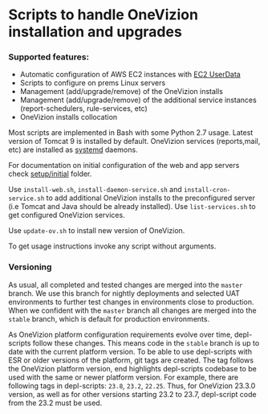 # Scripts to handle OneVizion installation and upgrades

### Supported features:
- Automatic configuration of AWS EC2 instances with [EC2 UserData](https://docs.aws.amazon.com/AWSEC2/latest/UserGuide/user-data.html)
- Scripts to configure on prems Linux servers
- Management (add/upgrade/remove) of the OneVizion installs
- Management (add/upgrade/remove) of the additional service instances (report-schedulers, rule-services, etc)
- OneVizion installs collocation

Most scripts are implemented in Bash with some Python 2.7 usage. Latest version of Tomcat 9 is installed by default. OneVizion services (reports,mail, etc) are installed as [systemd](https://www.freedesktop.org/wiki/Software/systemd/) daemons.

For documentation on initial configuration of the web and app servers check [setup/initial](setup/initial/README.md) folder.

Use `install-web.sh`, `install-daemon-service.sh` and `install-cron-service.sh` to add additional OneVizion installs to the preconfigured server (i.e Tomcat and Java should be already installed).
Use `list-services.sh` to get configured OneVizion services.

Use `update-ov.sh` to install new version of OneVizion.

To get usage instructions invoke any script without arguments.


### Versioning
As usual, all completed and tested changes are merged into the `master` branch. We use this branch for nightly deployments and selected UAT environments to further test changes in environments close to production. 
When we confident with the `master` branch all changes are merged into the `stable` branch, which is default for production environments. 

As OneVizion platform configuration requirements evolve over time, depl-scripts follow these changes. This means code in the `stable` branch is up to date with the current platform version.
To be able to use depl-scripts with ESR or older versions of the platform, git tags are created. The tag follows the OneVizion platform version, end highlights depl-scripts codebase to be used with the same or newer platform version. 
For example, there are following tags in depl-scripts: `23.8`, `23.2`, `22.25`. Thus, for OneVizion 23.3.0 version, as well as for other versions starting 23.2 to 23.7, depl-script code from the 23.2 must be used.

